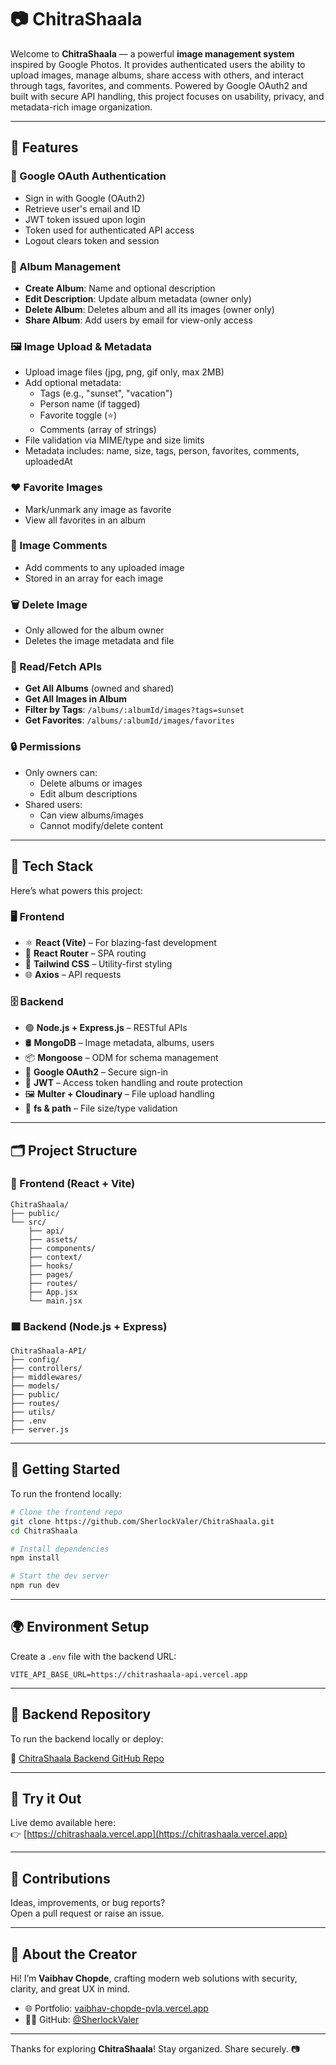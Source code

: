 # 📷 ChitraShaala

Welcome to **ChitraShaala** — a powerful **image management system** inspired by Google Photos. It provides authenticated users the ability to upload images, manage albums, share access with others, and interact through tags, favorites, and comments. Powered by Google OAuth2 and built with secure API handling, this project focuses on usability, privacy, and metadata-rich image organization.

---

## 🚀 Features

### 🔐 Google OAuth Authentication
- Sign in with Google (OAuth2)
- Retrieve user's email and ID
- JWT token issued upon login
- Token used for authenticated API access
- Logout clears token and session

### 📁 Album Management
- **Create Album**: Name and optional description
- **Edit Description**: Update album metadata (owner only)
- **Delete Album**: Deletes album and all its images (owner only)
- **Share Album**: Add users by email for view-only access

### 🖼️ Image Upload & Metadata
- Upload image files (jpg, png, gif only, max 2MB)
- Add optional metadata:
  - Tags (e.g., "sunset", "vacation")
  - Person name (if tagged)
  - Favorite toggle (⭐)
  - Comments (array of strings)
- File validation via MIME/type and size limits
- Metadata includes: name, size, tags, person, favorites, comments, uploadedAt

### ❤️ Favorite Images
- Mark/unmark any image as favorite
- View all favorites in an album

### 💬 Image Comments
- Add comments to any uploaded image
- Stored in an array for each image

### 🗑️ Delete Image
- Only allowed for the album owner
- Deletes the image metadata and file

### 📖 Read/Fetch APIs
- **Get All Albums** (owned and shared)
- **Get All Images in Album**
- **Filter by Tags**: `/albums/:albumId/images?tags=sunset`
- **Get Favorites**: `/albums/:albumId/images/favorites`

### 🔒 Permissions
- Only owners can:
  - Delete albums or images
  - Edit album descriptions
- Shared users:
  - Can view albums/images
  - Cannot modify/delete content

---

## 🔧 Tech Stack

Here’s what powers this project:

### 🖥️ Frontend
- ⚛️ **React (Vite)** – For blazing-fast development
- 🧭 **React Router** – SPA routing
- 💨 **Tailwind CSS** – Utility-first styling
- 🌐 **Axios** – API requests

### 🗄️ Backend
- 🟢 **Node.js + Express.js** – RESTful APIs
- 🛢️ **MongoDB** – Image metadata, albums, users
- 📦 **Mongoose** – ODM for schema management
- 🔐 **Google OAuth2** – Secure sign-in
- 🪪 **JWT** – Access token handling and route protection
- 🖼️ **Multer + Cloudinary** – File upload handling
- 📁 **fs & path** – File size/type validation

---

## 🗂️ Project Structure

### 🔷 Frontend (React + Vite)

```
ChitraShaala/
├── public/
└── src/
    ├── api/
    ├── assets/      
    ├── components/  
    ├── context/     
    ├── hooks/       
    ├── pages/       
    ├── routes/     
    ├── App.jsx
    └── main.jsx
```

### 🟩 Backend (Node.js + Express)

```
ChitraShaala-API/
├── config/
├── controllers/
├── middlewares/
├── models/
├── public/
├── routes/
├── utils/
├── .env
├── server.js
```

---

## 🚀 Getting Started

To run the frontend locally:

```bash
# Clone the frontend repo
git clone https://github.com/SherlockValer/ChitraShaala.git
cd ChitraShaala

# Install dependencies
npm install

# Start the dev server
npm run dev
```

---

## 🌍 Environment Setup

Create a `.env` file with the backend URL:

```
VITE_API_BASE_URL=https://chitrashaala-api.vercel.app
```

---

## 🧩 Backend Repository

To run the backend locally or deploy:

🔗 [ChitraShaala Backend GitHub Repo](https://github.com/SherlockValer/ChitraShaala-API)

---

## 📸 Try it Out

Live demo available here:  
👉 [https://chitrashaala.vercel.app](https://chitrashaala.vercel.app)

---

## 🤝 Contributions

Ideas, improvements, or bug reports?  
Open a pull request or raise an issue.

---

## 👋 About the Creator

Hi! I’m **Vaibhav Chopde**, crafting modern web solutions with security, clarity, and great UX in mind.

- 🌐 Portfolio: [vaibhav-chopde-pvla.vercel.app](https://vaibhav-chopde-pvla.vercel.app/)
- 🧑‍💻 GitHub: [@SherlockValer](https://github.com/SherlockValer)

---

Thanks for exploring **ChitraShaala**! Stay organized. Share securely. 📷

